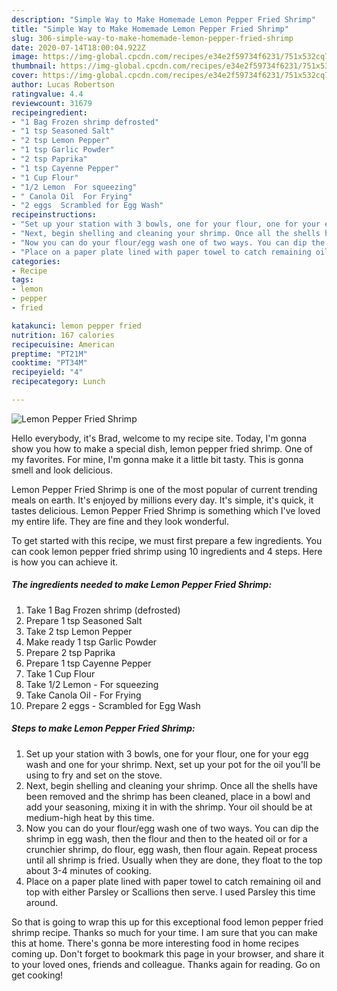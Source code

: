 ```yaml
---
description: "Simple Way to Make Homemade Lemon Pepper Fried Shrimp"
title: "Simple Way to Make Homemade Lemon Pepper Fried Shrimp"
slug: 306-simple-way-to-make-homemade-lemon-pepper-fried-shrimp
date: 2020-07-14T18:00:04.922Z
image: https://img-global.cpcdn.com/recipes/e34e2f59734f6231/751x532cq70/lemon-pepper-fried-shrimp-recipe-main-photo.jpg
thumbnail: https://img-global.cpcdn.com/recipes/e34e2f59734f6231/751x532cq70/lemon-pepper-fried-shrimp-recipe-main-photo.jpg
cover: https://img-global.cpcdn.com/recipes/e34e2f59734f6231/751x532cq70/lemon-pepper-fried-shrimp-recipe-main-photo.jpg
author: Lucas Robertson
ratingvalue: 4.4
reviewcount: 31679
recipeingredient:
- "1 Bag Frozen shrimp defrosted"
- "1 tsp Seasoned Salt"
- "2 tsp Lemon Pepper"
- "1 tsp Garlic Powder"
- "2 tsp Paprika"
- "1 tsp Cayenne Pepper"
- "1 Cup Flour"
- "1/2 Lemon  For squeezing"
- " Canola Oil  For Frying"
- "2 eggs  Scrambled for Egg Wash"
recipeinstructions:
- "Set up your station with 3 bowls, one for your flour, one for your egg wash and one for your shrimp. Next, set up your pot for the oil you&#39;ll be using to fry and set on the stove."
- "Next, begin shelling and cleaning your shrimp. Once all the shells have been removed and the shrimp has been cleaned, place in a bowl and add your seasoning, mixing it in with the shrimp. Your oil should be at medium-high heat by this time."
- "Now you can do your flour/egg wash one of two ways. You can dip the shrimp in egg wash, then the flour and then to the heated oil or for a crunchier shrimp, do flour, egg wash, then flour again. Repeat process until all shrimp is fried. Usually when they are done, they float to the top about 3-4 minutes of cooking."
- "Place on a paper plate lined with paper towel to catch remaining oil and top with either Parsley or Scallions then serve. I used Parsley this time around."
categories:
- Recipe
tags:
- lemon
- pepper
- fried

katakunci: lemon pepper fried 
nutrition: 167 calories
recipecuisine: American
preptime: "PT21M"
cooktime: "PT34M"
recipeyield: "4"
recipecategory: Lunch

---
```



![Lemon Pepper Fried Shrimp](https://img-global.cpcdn.com/recipes/e34e2f59734f6231/751x532cq70/lemon-pepper-fried-shrimp-recipe-main-photo.jpg)

Hello everybody, it's Brad, welcome to my recipe site. Today, I'm gonna show you how to make a special dish, lemon pepper fried shrimp. One of my favorites. For mine, I'm gonna make it a little bit tasty. This is gonna smell and look delicious.



Lemon Pepper Fried Shrimp is one of the most popular of current trending meals on earth. It's enjoyed by millions every day. It's simple, it's quick, it tastes delicious. Lemon Pepper Fried Shrimp is something which I've loved my entire life. They are fine and they look wonderful.


To get started with this recipe, we must first prepare a few ingredients. You can cook lemon pepper fried shrimp using 10 ingredients and 4 steps. Here is how you can achieve it.

<!--inarticleads1-->

##### The ingredients needed to make Lemon Pepper Fried Shrimp:

1. Take 1 Bag Frozen shrimp (defrosted)
1. Prepare 1 tsp Seasoned Salt
1. Take 2 tsp Lemon Pepper
1. Make ready 1 tsp Garlic Powder
1. Prepare 2 tsp Paprika
1. Prepare 1 tsp Cayenne Pepper
1. Take 1 Cup Flour
1. Take 1/2 Lemon - For squeezing
1. Take  Canola Oil - For Frying
1. Prepare 2 eggs - Scrambled for Egg Wash




<!--inarticleads2-->

##### Steps to make Lemon Pepper Fried Shrimp:

1. Set up your station with 3 bowls, one for your flour, one for your egg wash and one for your shrimp. Next, set up your pot for the oil you&#39;ll be using to fry and set on the stove.
1. Next, begin shelling and cleaning your shrimp. Once all the shells have been removed and the shrimp has been cleaned, place in a bowl and add your seasoning, mixing it in with the shrimp. Your oil should be at medium-high heat by this time.
1. Now you can do your flour/egg wash one of two ways. You can dip the shrimp in egg wash, then the flour and then to the heated oil or for a crunchier shrimp, do flour, egg wash, then flour again. Repeat process until all shrimp is fried. Usually when they are done, they float to the top about 3-4 minutes of cooking.
1. Place on a paper plate lined with paper towel to catch remaining oil and top with either Parsley or Scallions then serve. I used Parsley this time around.




So that is going to wrap this up for this exceptional food lemon pepper fried shrimp recipe. Thanks so much for your time. I am sure that you can make this at home. There's gonna be more interesting food in home recipes coming up. Don't forget to bookmark this page in your browser, and share it to your loved ones, friends and colleague. Thanks again for reading. Go on get cooking!
